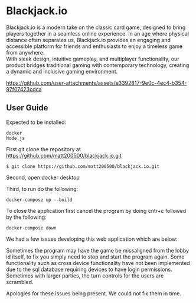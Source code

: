 # Blackjack.io
Blackjack.io is a modern take on the classic card game, designed to bring players together in a seamless online experience. In an age where physical distance often separates us, Blackjack.io provides an engaging and accessible platform for friends and enthusiasts to enjoy a timeless game from anywhere. \
With sleek design, intuitive gameplay, and multiplayer functionality, our product bridges traditional gaming with contemporary technology, creating a dynamic and inclusive gaming environment.

https://github.com/user-attachments/assets/e3392817-9e0c-4ec4-b354-97f07423cdca

## User Guide
Expected to be installed:
```
docker
Node.js
```

First git clone the repository at https://github.com/matt200500/blackjack.io.git

```
$ git clone https://github.com/matt200500/blackjack.io.git
```

Second, open docker desktop

Third, to run do the following:
```
docker-compose up --build
```
To close the application first cancel the program by doing cntr+c followed by the following:
```
docker-compose down
```
We had a few issues developing this web application which are below:

Sometimes the program may have the game be missaligned from the lobby id itself, to fix you simply need to stop and start the program again.
Some functionality such as cross device functionality have not been implemented due to the sql database requiring devices to have login permissions.
Sometimes with larger parties, the turn controls for the users are scrambled.

Apologies for these issues being present. We could not fix them in time.


